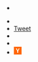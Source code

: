 <div id="share">
  <ul id="share-button-list">
    <!--Facebook -->
    <li>
      <div class="fb-like" data-send="false" data-layout="button_count" data-show-faces="false"></div>
    </li>
    <!--LinkedIn -->
    <li>
      <script type="IN/Share" data-counter="right"></script>
    </li>
    <!--Twitter -->
    <li>
      <a href="https://twitter.com/share" class="twitter-share-button">Tweet</a>
    </li>
    <!-- G+ -->
    <li>
      <g:plusone size="medium"></g:plusone>
    </li>
    <!-- SU -->
    <li>
      <su:badge layout="1"></su:badge>
    </li>
    <!-- Hacker News -->
    <li>
      <a href="http://news.ycombinator.com/submitlink?u=http://erjjones.github.com{{ page.url }}&t={{ page.title }}" target="_blank" title="Submit {{ page.title }} to Hacker News">
        <img src="/images/y-comb.gif" />
      </a>
    </li>
  </ul>

  <div id="fb-root"></div>

  <script>
    //Facebook
    (function(d, s, id) {
      var js, fjs = d.getElementsByTagName(s)[0];
      if (d.getElementById(id)) return;
      js = d.createElement(s); js.id = id;
      js.src = "//connect.facebook.net/en_US/all.js#xfbml=1&appId=399955583389436";
      fjs.parentNode.insertBefore(js, fjs);
    }(document, 'script', 'facebook-jssdk'));

    // LinkedIn
    (function() {
      var po = document.createElement('script'); po.type = 'text/javascript'; po.async = true;
      po.src = '//platform.linkedin.com/in.js';
      var s = document.getElementsByTagName('script')[0]; s.parentNode.insertBefore(po, s);
    })();

    //Twitter
    !function(d,s,id){
      var js,fjs=d.getElementsByTagName(s)[0];
      if(!d.getElementById(id)){
        js=d.createElement(s);
        js.id=id;
        js.src="//platform.twitter.com/widgets.js";
        fjs.parentNode.insertBefore(js,fjs);
      }}(document,"script","twitter-wjs");

    // G+
    (function() {
      var po = document.createElement('script'); po.type = 'text/javascript'; po.async = true;
      po.src = 'https://apis.google.com/js/plusone.js';
      var s = document.getElementsByTagName('script')[0]; s.parentNode.insertBefore(po, s);
    })();

    // SU
    (function() {
      var li = document.createElement('script'); li.type = 'text/javascript'; li.async = true;
      li.src = 'https://platform.stumbleupon.com/1/widgets.js';
      var s = document.getElementsByTagName('script')[0]; s.parentNode.insertBefore(li, s);
    })();
  </script>

</div>